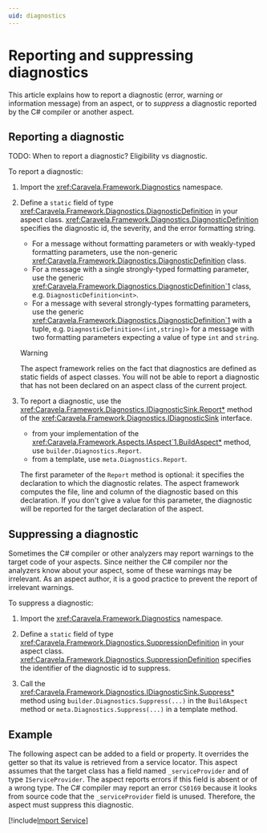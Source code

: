 ```yaml
---
uid: diagnostics
---
```

# Reporting and suppressing diagnostics

This article explains how to report a diagnostic (error, warning or information message) from an aspect, or to _suppress_ a diagnostic reported by the C# compiler or another aspect.

## Reporting a diagnostic

TODO: When to report a diagnostic? Eligibility vs diagnostic.

To report a diagnostic:

1. Import the <xref:Caravela.Framework.Diagnostics> namespace.

2. Define a `static` field of type <xref:Caravela.Framework.Diagnostics.DiagnosticDefinition> in your aspect class. <xref:Caravela.Framework.Diagnostics.DiagnosticDefinition> specifies the diagnostic id, the severity, and the error formatting string.

    - For a message without formatting parameters or with weakly-typed formatting parameters, use the non-generic <xref:Caravela.Framework.Diagnostics.DiagnosticDefinition> class.
    - For a message with a single strongly-typed formatting parameter, use the generic <xref:Caravela.Framework.Diagnostics.DiagnosticDefinition`1> class, e.g. `DiagnosticDefinition<int>`.
    - For a message with several strongly-types formatting parameters, use the generic <xref:Caravela.Framework.Diagnostics.DiagnosticDefinition`1> with a tuple, e.g. `DiagnosticDefinition<(int,string)>` for a message with two formatting parameters expecting a value of type `int` and `string`.

    > [!WARNING]
    > The aspect framework relies on the fact that diagnostics are defined as static fields of aspect classes. You will not be able to report a diagnostic that has not been declared on an aspect class of the current project.

3. To report a diagnostic, use the <xref:Caravela.Framework.Diagnostics.IDiagnosticSink.Report*> method of the <xref:Caravela.Framework.Diagnostics.IDiagnosticSink> interface.
 
    - from your implementation of the <xref:Caravela.Framework.Aspects.IAspect`1.BuildAspect*> method, use `builder.Diagnostics.Report`.
    - from a template, use `meta.Diagnostics.Report`.

    The first parameter of the `Report` method is optional: it specifies the declaration to which the diagnostic relates. The aspect framework computes the file, line and column of the diagnostic based on this declaration. If you don't give a value for this parameter, the diagnostic will be reported for the target declaration of the aspect.


## Suppressing a diagnostic

Sometimes the C# compiler or other analyzers may report warnings to the target code of your aspects. Since neither the C# compiler nor the analyzers know about your aspect, some of these warnings may be irrelevant. As an aspect author, it is a good practice to prevent the report of irrelevant warnings.

To suppress a diagnostic:

1. Import the <xref:Caravela.Framework.Diagnostics> namespace.

2. Define a `static` field of type <xref:Caravela.Framework.Diagnostics.SuppressionDefinition> in your aspect class. <xref:Caravela.Framework.Diagnostics.SuppressionDefinition> specifies the identifier of the diagnostic id to suppress.

3. Call the <xref:Caravela.Framework.Diagnostics.IDiagnosticSink.Suppress*> method using `builder.Diagnostics.Suppress(...)` in the `BuildAspect` method or `meta.Diagnostics.Suppress(...)` in a template method.

## Example

The following aspect can be added to a field or property. It overrides the getter so that its value is retrieved from a service locator. This aspect assumes that the target class has a field named `_serviceProvider` and of type `IServiceProvider`. The aspect reports errors if this field is absent or of a wrong type. The C# compiler may report an error `CS0169` because it looks from source code that the `_serviceProvider` field is unused. Therefore, the aspect must suppress this diagnostic.

[!include[Import Service](../../code/Caravela.Documentation.SampleCode.AspectFramework/LocalImport.cs)]
